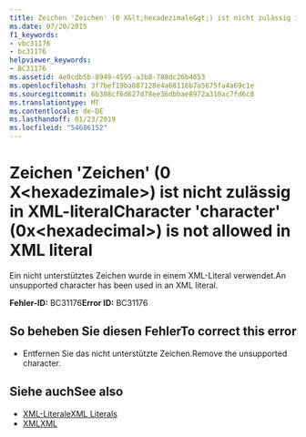 ```yaml
---
title: Zeichen 'Zeichen' (0 X&lt;hexadezimale&gt;) ist nicht zulässig in XML-literal
ms.date: 07/20/2015
f1_keywords:
- vbc31176
- bc31176
helpviewer_keywords:
- BC31176
ms.assetid: 4e0cdb5b-8949-4595-a3b8-788dc26b4653
ms.openlocfilehash: 3f7bef19ba087128e4a68116b7a5675fa4a69c1e
ms.sourcegitcommit: 6b308cf6d627d78ee36dbbae8972a310ac7fd6c8
ms.translationtype: MT
ms.contentlocale: de-DE
ms.lasthandoff: 01/23/2019
ms.locfileid: "54686152"
---
```

# <a name="character-character-0xlthexadecimalgt-is-not-allowed-in-xml-literal"></a><span data-ttu-id="4feb6-102">Zeichen 'Zeichen' (0 X&lt;hexadezimale&gt;) ist nicht zulässig in XML-literal</span><span class="sxs-lookup"><span data-stu-id="4feb6-102">Character 'character' (0x&lt;hexadecimal&gt;) is not allowed in XML literal</span></span>
<span data-ttu-id="4feb6-103">Ein nicht unterstütztes Zeichen wurde in einem XML-Literal verwendet.</span><span class="sxs-lookup"><span data-stu-id="4feb6-103">An unsupported character has been used in an XML literal.</span></span>  
  
 <span data-ttu-id="4feb6-104">**Fehler-ID:** BC31176</span><span class="sxs-lookup"><span data-stu-id="4feb6-104">**Error ID:** BC31176</span></span>  
  
## <a name="to-correct-this-error"></a><span data-ttu-id="4feb6-105">So beheben Sie diesen Fehler</span><span class="sxs-lookup"><span data-stu-id="4feb6-105">To correct this error</span></span>  
  
-   <span data-ttu-id="4feb6-106">Entfernen Sie das nicht unterstützte Zeichen.</span><span class="sxs-lookup"><span data-stu-id="4feb6-106">Remove the unsupported character.</span></span>  
  
## <a name="see-also"></a><span data-ttu-id="4feb6-107">Siehe auch</span><span class="sxs-lookup"><span data-stu-id="4feb6-107">See also</span></span>
- [<span data-ttu-id="4feb6-108">XML-Literale</span><span class="sxs-lookup"><span data-stu-id="4feb6-108">XML Literals</span></span>](../../visual-basic/language-reference/xml-literals/index.md)
- [<span data-ttu-id="4feb6-109">XML</span><span class="sxs-lookup"><span data-stu-id="4feb6-109">XML</span></span>](../../visual-basic/programming-guide/language-features/xml/index.md)
